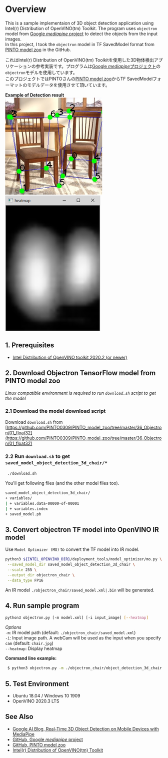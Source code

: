 
# Overview
This is a sample implementaion of 3D object detection application using Intel(r) Distribution of OpenVINO(tm) Toolkit. The program uses `objectron` model from [Google *mediapipe* project](https://github.com/google/mediapipe) to detect the objects from the input images.  
In this project, I took the `objectron` model in TF SavedModel format from [PINTO model zoo](https://github.com/PINTO0309/PINTO_model_zoo) in the GitHub.  

これはIntel(r) Distribution of OpenVINO(tm) Toolkitを使用した3D物体検出アプリケーションの参考実装です。プログラムは[Google *mediapipe*プロジェクト](https://github.com/google/mediapipe)の`objectron`モデルを使用しています。  
このプロジェクトではPINTOさんの[PINTO model zoo](https://github.com/PINTO0309/PINTO_model_zoo)からTF SavedModelフォーマットのモデルデータを使用させて頂いています。  

**Example of Detection result**  
![output](resources/output.jpg)  
![heatmap](resources/heatmap.png)

## 1. Prerequisites
* [Intel Distribution of OpenVINO toolkit 2020.2 (or newer)](https://software.intel.com/content/www/us/en/develop/tools/openvino-toolkit.html)

## 2. Download Objectron TensorFlow model from PINTO model zoo
*Linux compatible environment is required to run `download.sh` script to get the model*
### 2.1 Download the model download script
 Download `download.sh` from [https://github.com/PINTO0309/PINTO_model_zoo/tree/master/36_Objectron/01_float32](https://github.com/PINTO0309/PINTO_model_zoo/tree/master/36_Objectron/01_float32)
### 2.2 Run `download.sh` to get `saved_model_object_detection_3d_chair/*`  

```sh
 ./download.sh
```
You'll get following files (and the other model files too).
```sh
saved_model_object_detection_3d_chair/
+ variables/
| + variables.data-00000-of-00001
| + variables.index
+ saved_model.pb
```

## 3. Convert objectron TF model into OpenVINO IR model

Use `Model Optimizer (MO)` to convert the TF model into IR model.

```sh
python3 ${INTEL_OPENVINO_DIR}/deployment_tools/model_optimizer/mo.py \
 --saved_model_dir saved_model_object_detection_3d_chair \
 --scale 255 \
 --output_dir objectron_chair \
 --data_type FP16
```
An IR model `./objectron_chair/saved_model.xml|.bin` will be generated.

## 4. Run sample program

```sh
python3 objectron.py [-m model.xml] [-i input_image] [--heatmap]
```
*Options*  
`-m`: IR model path (default: `./objectron_chair/saved_model.xml`)  
`-i`: Input image path. A webCam will be used as the input when you specify `cam` (default: `chair.jpg`)  
`--heatmap`: Display heatmap

**Command line example:**
```sh
 $ python3 objectron.py -m ./objectron_chair/object_detection_3d_chair.xml -i cam --heatmap
```

## 5. Test Environment
- Ubuntu 18.04 / Windows 10 1909  
- OpenVINO 2020.3 LTS  

## See Also  
* [Google AI Blog, Real-Time 3D Object Detection on Mobile Devices with MediaPipe](https://ai.googleblog.com/2020/03/real-time-3d-object-detection-on-mobile.html)
* [GitHub, Google *mediapipe* project](https://github.com/google/mediapipe)  
* [GitHub, PINTO model zoo](https://github.com/PINTO0309)  
* [Intel(r) Distribution of OpenVINO(tm) Toolkit](https://software.intel.com/content/www/us/en/develop/tools/openvino-toolkit.html)
